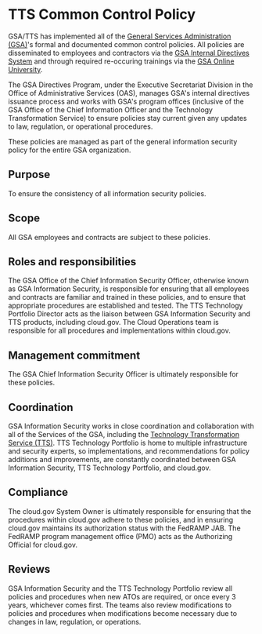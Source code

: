 # TTS Common Control Policy

GSA/TTS has implemented all of the [General Services Administration (GSA)](http://www.gsa.gov)'s formal and documented common control policies. All policies are disseminated to employees and contractors via the [GSA Internal Directives System](https://www.gsa.gov/directives-library) and through required re-occuring trainings via the [GSA Online University](https://gsaolu.gsa.gov).

The GSA Directives Program, under the Executive Secretariat Division in the Office of Administrative Services (OAS), manages GSA's internal directives issuance process and works with GSA's program offices (inclusive of the GSA Office of the Chief Information Officer and the Technology Transformation Service) to ensure policies stay current given any updates to law, regulation, or operational procedures.

These policies are managed as part of the general information security policy for the entire GSA organization.

## Purpose

To ensure the consistency of all information security policies.

## Scope

All GSA employees and contracts are subject to these policies.

## Roles and responsibilities

The GSA Office of the Chief Information Security Officer, otherwise known as GSA Information Security, is responsible for ensuring that all employees and contracts are familiar and trained in these policies, and to ensure that appropriate procedures are established and tested. The TTS Technology Portfolio Director acts as the liaison between GSA Information Security and TTS products, including cloud.gov. The Cloud Operations team is responsible for all procedures and implementations within cloud.gov.

## Management commitment

The GSA Chief Information Security Officer is ultimately responsible for these policies.

## Coordination

GSA Information Security works in close coordination and collaboration with all of the Services of the GSA, including the [Technology Transformation Service (TTS)](https://www.gsa.gov/tts). TTS Technology Portfolio is home to multiple infrastructure and security experts, so implementations, and recommendations for policy additions and improvements, are constantly coordinated between GSA Information Security, TTS Technology Portfolio, and cloud.gov.

## Compliance

The cloud.gov System Owner is ultimately responsible for ensuring that the procedures within cloud.gov adhere to these policies, and in ensuring cloud.gov maintains its authorization status with the FedRAMP JAB. The FedRAMP program management office (PMO) acts as the Authorizing Official for cloud.gov.

## Reviews

GSA Information Security and the TTS Technology Portfolio review all policies and procedures when new ATOs are required, or once every 3 years, whichever comes first. The teams also review modifications to policies and procedures when modifications become necessary due to changes in law, regulation, or operations.
